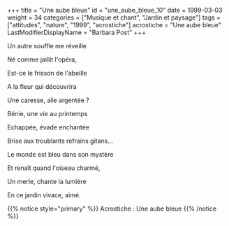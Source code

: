 +++
title = "Une aube bleue"
id = "une_aube_bleue_10"
date = 1999-03-03
weight = 34
categories = ["Musique et chant", "Jardin et paysage"]
tags = ["attitudes", "nature", "1999", "acrostiche"]
acrostiche = "Une aube bleue"
LastModifierDisplayName = "Barbara Post"
+++

Un autre souffle me réveille

Né comme jaillit l'opéra,

Est-ce le frisson de l'abeille

A la fleur qui découvrira

Une caresse, aile argentée ?

Bénie, une vie au printemps

Echappée, évade enchantée

Brise aux troublants refrains gitans...

Le monde est bleu dans son mystère

Et renaît quand l'oiseau charmé,

Un merle, chante la lumière

En ce jardin vivace, aimé.

{{% notice style="primary" %}}
Acrostiche : Une aube bleue
{{% /notice %}}
